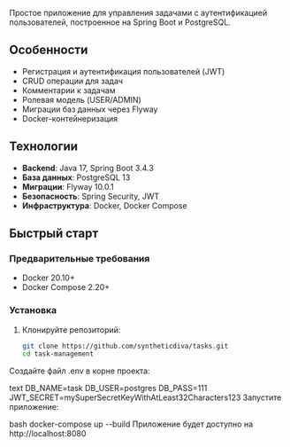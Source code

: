 Простое приложение для управления задачами с аутентификацией пользователей, построенное на Spring Boot и PostgreSQL.

##  Особенности

- Регистрация и аутентификация пользователей (JWT)
- CRUD операции для задач
- Комментарии к задачам
- Ролевая модель (USER/ADMIN)
- Миграции баз данных через Flyway
- Docker-контейнеризация

##  Технологии

- **Backend**: Java 17, Spring Boot 3.4.3
- **База данных**: PostgreSQL 13
- **Миграции**: Flyway 10.0.1
- **Безопасность**: Spring Security, JWT
- **Инфраструктура**: Docker, Docker Compose

## Быстрый старт

### Предварительные требования
- Docker 20.10+
- Docker Compose 2.20+

### Установка

1. Клонируйте репозиторий:
   ```bash
   git clone https://github.com/syntheticdiva/tasks.git
   cd task-management
Создайте файл .env в корне проекта:

text
DB_NAME=task
DB_USER=postgres
DB_PASS=111
JWT_SECRET=mySuperSecretKeyWithAtLeast32Characters123
Запустите приложение:

bash
docker-compose up --build
Приложение будет доступно на http://localhost:8080
